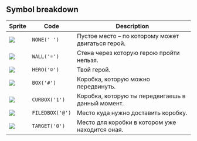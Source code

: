 <meta charset="UTF-8">

## Symbol breakdown
| Sprite | Code | Description |
| -------- | -------- | -------- |
|<img src="/codenjoy-contest/resources/puzzlebox/sprite/none.png" style="height:auto;" /> | `NONE(' ')` | Пустое место – по которому может двигаться герой. | 
|<img src="/codenjoy-contest/resources/puzzlebox/sprite/wall.png" style="height:auto;" /> | `WALL('☼')` | Стена через которую герою пройти нельзя. | 
|<img src="/codenjoy-contest/resources/puzzlebox/sprite/hero.png" style="height:auto;" /> | `HERO('☺')` | Твой герой. | 
|<img src="/codenjoy-contest/resources/puzzlebox/sprite/box.png" style="height:auto;" /> | `BOX('#')` | Коробка, которую можно передвинуть. | 
|<img src="/codenjoy-contest/resources/puzzlebox/sprite/curbox.png" style="height:auto;" /> | `CURBOX('1')` | Коробка, которую ты передвигаешь в данный момент. | 
|<img src="/codenjoy-contest/resources/puzzlebox/sprite/filedbox.png" style="height:auto;" /> | `FILEDBOX('@')` | Место куда нужно доставить коробку. | 
|<img src="/codenjoy-contest/resources/puzzlebox/sprite/target.png" style="height:auto;" /> | `TARGET('0')` | Место для коробки в котором уже находится оная. | 

